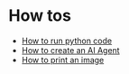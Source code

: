 # How tos

* [How to run python code](python.md)
* [How to create an AI Agent](ai-agent.md)
* [How to print an image](print-image.md)
